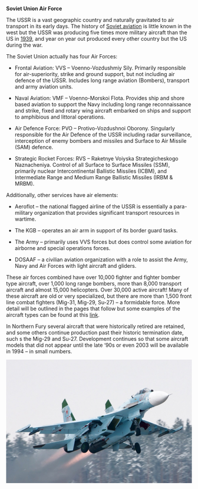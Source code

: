 **Soviet Union Air Force**

The USSR is a vast geographic country and naturally gravitated to air
transport in its early days. The history of [Soviet
aviation](https://www.centennialofflight.net/essay/Commercial_Aviation/soviet_air/Tran17.htm)
is little known in the west but the USSR was producing five times more
military aircraft than the US in
[1939](https://en.wikipedia.org/wiki/World_War_II_aircraft_production),
and year on year out produced every other country but the US during the
war.

The Soviet Union actually has four Air Forces:

  - Frontal Aviation: VVS – Voenno-Vozdushmiy Sily. Primarily
    responsible for air-superiority, strike and ground support, but not
    including air defence of the USSR. Includes long range aviation
    (Bombers), transport and army aviation units.

  - Naval Aviation: VMF – Voenno-Morskoi Flota. Provides ship and shore
    based aviation to support the Navy including long range
    reconnaissance and strike, fixed and rotary wing aircraft embarked
    on ships and support to amphibious and littoral operations.

  - Air Defence Force: PVO – Protivo-Vozdushnoi Oborony. Singularly
    responsible for the Air Defence of the USSR including radar
    surveillance, interception of enemy bombers and missiles and Surface
    to Air Missile (SAM) defence.

  - Strategic Rocket Forces: RVS – Raketnye Voiyska Strategicheskogo
    Naznacheniya. Control of all Surface to Surface Missiles (SSM),
    primarily nuclear Intercontinental Ballistic Missiles (ICBM), and
    Intermediate Range and Medium Range Ballistic Missiles (IRBM &
    MRBM).

Additionally, other services have air elements:

  - Aeroflot – the national flagged airline of the USSR is essentially a
    para-military organization that provides significant transport
    resources in wartime.

  - The KGB – operates an air arm in support of its border guard tasks.

  - The Army – primarily uses VVS forces but does control some aviation
    for airborne and special operations forces.

  - DOSAAF – a civilian aviation organization with a role to assist the
    Army, Navy and Air Forces with light aircraft and gliders.

These air forces combined have over 10,000 fighter and fighter bomber
type aircraft, over 1,000 long range bombers, more than 8,000 transport
aircraft and almost 15,000 helicopters. Over 30,000 active aircraft\!
Many of these aircraft are old or very specialized, but there are more
than 1,500 front line combat fighters (Mig-31, Mig-29, Su-27) – a
formidable force. More detail will be outlined in the pages that follow
but some examples of the aircraft types can be found at this
[link](https://www.militaryfactory.com/aircraft/cold-war-soviet-aircraft.asp).

In Northern Fury several aircraft that were historically retired are
retained, and some others continue production past their historic
termination date, such s the Mig-29 and Su-27. Development continues so
that some aircraft models that did not appear until the late ‘90s or
even 2003 will be available in 1994 – in small numbers.

![](/assets/images/warsaw/su/air/image1.jpeg)
